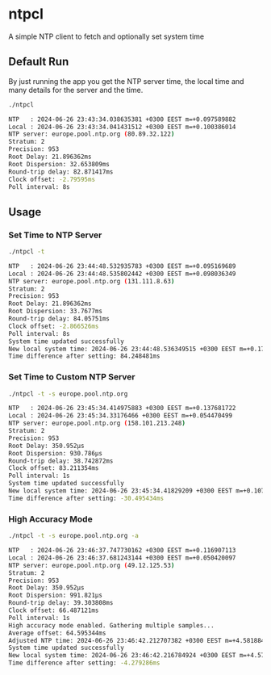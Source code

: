 # ntpcl
A simple NTP client to fetch and optionally set system time

## Default Run
By just running the app you get the NTP server time, the local time and many details for the server and the time.

```bash
./ntpcl
```
```bash
NTP   : 2024-06-26 23:43:34.038635381 +0300 EEST m=+0.097589882
Local : 2024-06-26 23:43:34.041431512 +0300 EEST m=+0.100386014
NTP server: europe.pool.ntp.org (80.89.32.122)
Stratum: 2
Precision: 953
Root Delay: 21.896362ms
Root Dispersion: 32.653809ms
Round-trip delay: 82.871417ms
Clock offset: -2.79595ms
Poll interval: 8s
```

## Usage

### Set Time to NTP Server
```bash
./ntpcl -t
```
```bash
NTP   : 2024-06-26 23:44:48.532935783 +0300 EEST m=+0.095169689
Local : 2024-06-26 23:44:48.535802442 +0300 EEST m=+0.098036349
NTP server: europe.pool.ntp.org (131.111.8.63)
Stratum: 2
Precision: 953
Root Delay: 21.896362ms
Root Dispersion: 33.7677ms
Round-trip delay: 84.05751ms
Clock offset: -2.866526ms
Poll interval: 8s
System time updated successfully
New local system time: 2024-06-26 23:44:48.536349515 +0300 EEST m=+0.179418170
Time difference after setting: 84.248481ms
```
### Set Time to Custom NTP Server 
```bash
./ntpcl -t -s europe.pool.ntp.org
```
```bash
NTP   : 2024-06-26 23:45:34.414975883 +0300 EEST m=+0.137681722
Local : 2024-06-26 23:45:34.33176466 +0300 EEST m=+0.054470499
NTP server: europe.pool.ntp.org (158.101.213.248)
Stratum: 2
Precision: 953
Root Delay: 350.952µs
Root Dispersion: 930.786µs
Round-trip delay: 38.742872ms
Clock offset: 83.211354ms
Poll interval: 1s
System time updated successfully
New local system time: 2024-06-26 23:45:34.41829209 +0300 EEST m=+0.107186288
Time difference after setting: -30.495434ms
```

### High Accuracy Mode
```bash
./ntpcl -t -s europe.pool.ntp.org -a
```
```bash
NTP   : 2024-06-26 23:46:37.747730162 +0300 EEST m=+0.116907113
Local : 2024-06-26 23:46:37.681243144 +0300 EEST m=+0.050420097
NTP server: europe.pool.ntp.org (49.12.125.53)
Stratum: 2
Precision: 953
Root Delay: 350.952µs
Root Dispersion: 991.821µs
Round-trip delay: 39.303808ms
Clock offset: 66.487121ms
Poll interval: 1s
High accuracy mode enabled. Gathering multiple samples...
Average offset: 64.595344ms
Adjusted NTP time: 2024-06-26 23:46:42.212707382 +0300 EEST m=+4.581884334
System time updated successfully
New local system time: 2024-06-26 23:46:42.216784924 +0300 EEST m=+4.577605048
Time difference after setting: -4.279286ms
```
